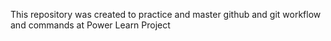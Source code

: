 This repository was created to practice and master github and git workflow and commands at Power Learn Project
